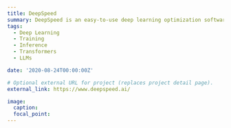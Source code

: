 ```yaml
---
title: DeepSpeed
summary: DeepSpeed is an easy-to-use deep learning optimization software suite that enables unprecedented scale and speed for Deep Learning Training and Inference.
tags:
  - Deep Learning
  - Training
  - Inference
  - Transformers
  - LLMs

date: '2020-08-24T00:00:00Z'

# Optional external URL for project (replaces project detail page).
external_link: https://www.deepspeed.ai/

image:
  caption:
  focal_point:
---
```

